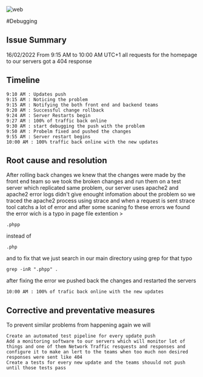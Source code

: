 ![web](https://user-images.githubusercontent.com/80126109/154865170-a69efdfc-1355-4de8-a95e-37c13aa88c73.jpg)

#Debugging 

## Issue Summary

16/02/2022 From 9:15 AM to 10:00 AM UTC+1 all requests for the homepage to our servers got a 404 response

## Timeline

    9:10 AM : Updates push
    9:15 AM : Noticing the problem
    9:15 AM : Notifying the both front end and backend teams
    9:20 AM : Successful change rollback
    9:24 AM : Server Restarts begin
    9:27 AM : 100% of traffic back online
    9:30 AM : start debugging the push with the problem
    9:50 AM : Probelm fixed and pushed the changes
    9:55 AM : Server restart begins
    10:00 AM : 100% traffic back online with the new updates

## Root cause and resolution

After rolling back changes we knew that the changes were made by the front end team so we took the broken changes and run them on a test server which replicated same problem, our server uses apache2 and apache2 error logs didn't give enought infomation about the problem so we traced the apache2 process using strace and when a request is sent strace tool catchs a lot of error and after some scaning fo these errors we found the error wich is a typo in page file extention >

    .phpp

instead of

    .php

and to fix that we just search in our main directory using grep for that typo

    grep -inR ".phpp" .

after fixing the error we pushed back the changes and restarted the servers

    10:00 AM : 100% of trafic back online with the new updates

## Corrective and preventative measures

To prevent similar problems from happening again we will

    Create an automated test pipeline for every update push
    Add a monitoring software to our servers which will monitor lot of things and one of them Network Traffic resquests and responses and configure it to make an lert to the teams when too much non desired responses were sent like 404
    Create a tests for every new update and the teams shouuld not push until those tests pass
